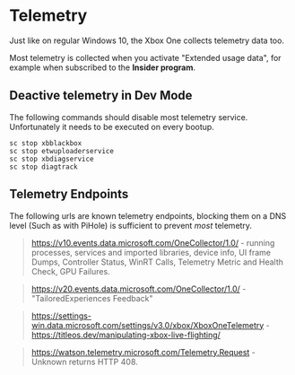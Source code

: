 # Telemetry
Just like on regular Windows 10, the Xbox One collects telemetry data too.

Most telemetry is collected when you activate "Extended usage data", for example when subscribed to the **Insider program**.

## Deactive telemetry in Dev Mode
The following commands should disable most telemetry service. Unfortunately it needs to be executed on every bootup.
```
sc stop xbblackbox
sc stop etwuploaderservice
sc stop xbdiagservice
sc stop diagtrack
```

## Telemetry Endpoints
The following urls are known telemetry endpoints, blocking them on a DNS level (Such as with PiHole) is sufficient to prevent *most* telemetry. 
> https://v10.events.data.microsoft.com/OneCollector/1.0/ - running processes, services and imported libraries, device info, UI frame Dumps, Controller Status, WinRT Calls, Telemetry Metric and Health Check, GPU Failures.

> https://v20.events.data.microsoft.com/OneCollector/1.0/ - "TailoredExperiences Feedback"

> https://settings-win.data.microsoft.com/settings/v3.0/xbox/XboxOneTelemetry - https://titleos.dev/manipulating-xbox-live-flighting/

> https://watson.telemetry.microsoft.com/Telemetry.Request - Unknown returns HTTP 408.
